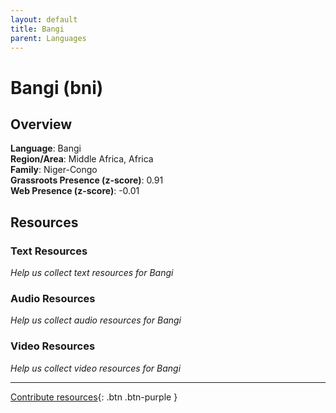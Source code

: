 ```yaml
---
layout: default
title: Bangi
parent: Languages
---
```


# Bangi (bni)

## Overview

**Language**: Bangi  
**Region/Area**: Middle Africa, Africa  
**Family**: Niger-Congo  
**Grassroots Presence (z-score)**: 0.91  
**Web Presence (z-score)**: -0.01  

## Resources

### Text Resources
*Help us collect text resources for Bangi*

### Audio Resources
*Help us collect audio resources for Bangi*

### Video Resources
*Help us collect video resources for Bangi*

---

[Contribute resources](https://forms.office.com/e/1SfLJx3u1r){: .btn .btn-purple }
